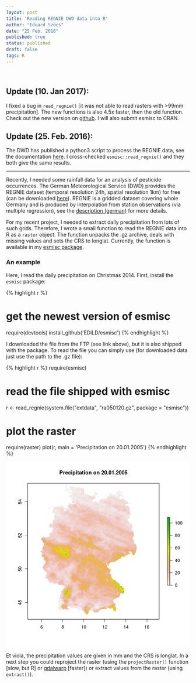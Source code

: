 ```yaml
---
layout: post
title: 'Reading REGNIE DWD data into R'
author: "Eduard Szöcs"
date: "25 Feb. 2016"
published: true
status: published
draft: false
tags: R
---
```

<img src="http://vg03.met.vgwort.de/na/f58fe69f3ee147c5b0e0634146bd7119" width="1" height="1" alt="">
 
## **Update (10. Jan 2017):**
I fixed a bug in `read_regnie()` [it was not able to read rasters with >99mm precipitation].
The new functions is also 4.5x faster, then the old function.
Check out the new version on [github](https://github.com/EDiLD/esmisc).
I will also submit esmisc to CRAN.
 
 
## **Update (25. Feb. 2016):**
 
The DWD has published a python3 script to process the REGNIE data, see the documentation [here](ftp://ftp-cdc.dwd.de/pub/CDC/grids_germany/daily/regnie/Regnie2GIS/doc/Unterst%C3%BCtzungsdokumente%20-%20Geografische%20Darstellung%20von%20REGNIE-Daten.pdf).
I cross-checked `esmisc::read_regnie()` and they both give the same results.
 
--------------
Recently, I needed some rainfall data for an analysis of pesticide occurrences. 
The German Meteorological Service (DWD) provides the REGNIE dataset (temporal resolution 24h, spatial resolution 1km) for free (can be downloaded [here](ftp://ftp.dwd.de/pub/CDC/grids_germany/daily/regnie/)).
REGNIE is a gridded dataset covering whole Germany and is produced by interpolation from station observations (via multiple regression), see the [description (german)](ftp://ftp.dwd.de/pub/CDC/grids_germany/daily/regnie/REGNIE_Beschreibung.pdf) for more details.
 
<!--more-->
 
For my recent project, I needed to extract daily precipitation from lots of such grids. 
Therefore, I wrote a small function to read the REGNIE data into R as a `raster` object.
The function unpacks the .gz archive, deals with missing values and sets the CRS to longlat.
Currently, the function is available in my [esmisc package](https://github.com/EDiLD/esmisc).
 
### An example
Here, I read the daily precipitation on Christmas 2014.
First, install the `esmisc` package:
 

{% highlight r %}
# get the newest version of esmisc
require(devtools)
install_github('EDiLD/esmisc')
{% endhighlight %}
 
 
I downloaded the file from the FTP (see link above), but it is also shipped with the package. 
To read the file you can simply use (for downloaded data just use the path to the .gz file):
 

{% highlight r %}
require(esmisc)
# read the file shipped with esmisc
r <- read_regnie(system.file("extdata", "ra050120.gz", package = "esmisc"))
# plot the raster
require(raster)
plot(r, main = 'Precipitation on 20.01.2005')
{% endhighlight %}

![plot of chunk regnie](/figures/regnie-1.png)
 
Et viola, the precipitation values are given in mm and the CRS is longlat.
In a next step you could reproject the raster (using the `projectRaster()` function [slow, but R] or [gdalwarp](http://www.gdal.org/gdalwarp.html) [faster]) or extract values from the raster (using `extract()`).
 
